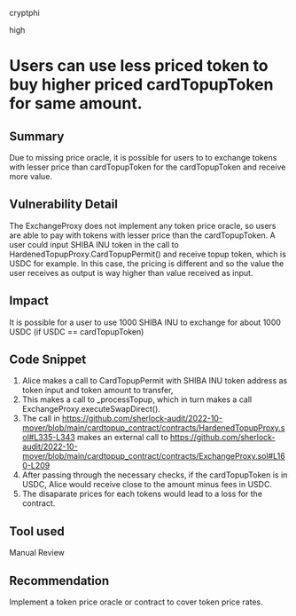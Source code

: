 cryptphi

high

# Users can use less priced token to buy higher priced cardTopupToken for same amount.

## Summary
Due to missing price oracle, it is possible for users to to exchange tokens with lesser price than cardTopupToken for the cardTopupToken and receive more value.

## Vulnerability Detail
The ExchangeProxy does not implement any token price oracle, so users are able to pay with tokens with lesser price than the cardTopupToken. A user could input SHIBA INU token in the call to HardenedTopupProxy.CardTopupPermit() and receive topup token, which is USDC for example. In this case, the pricing is different and so the value the user receives as output is way higher than value received as input.

## Impact
It is possible for a user to use 1000 SHIBA INU to exchange for about 1000 USDC (if USDC == cardTopupToken)

## Code Snippet
1. Alice makes a call to CardTopupPermit with SHIBA INU token address as token input and token amount to transfer,
2. This makes a call to _processTopup, which in turn makes a call ExchangeProxy.executeSwapDirect().
3. The call in https://github.com/sherlock-audit/2022-10-mover/blob/main/cardtopup_contract/contracts/HardenedTopupProxy.sol#L335-L343 makes an external call to
https://github.com/sherlock-audit/2022-10-mover/blob/main/cardtopup_contract/contracts/ExchangeProxy.sol#L160-L209
4. After passing through the necessary checks, if the cardTopupToken is in USDC, Alice would receive close to the amount minus fees in USDC.
5. The disaparate prices for each tokens would lead to a loss for the contract.

## Tool used

Manual Review

## Recommendation
Implement a token price oracle or contract to cover token price rates.
